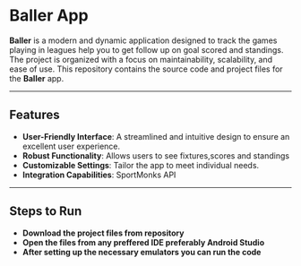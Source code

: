 # Baller App

**Baller** is a modern and dynamic application designed to track the games playing in leagues help you to get follow up on goal scored and standings. The project is organized with a focus on maintainability, scalability, and ease of use. This repository contains the source code and project files for the **Baller** app.

---

## Features

- **User-Friendly Interface**: A streamlined and intuitive design to ensure an excellent user experience.
- **Robust Functionality**: Allows users to see fixtures,scores and standings 
- **Customizable Settings**: Tailor the app to meet individual needs.
- **Integration Capabilities**: SportMonks API 

---

## Steps to Run 
- **Download the project files from repository**
- **Open the files from any preffered IDE preferably Android Studio**
- **After setting up the necessary emulators you can run the code**

